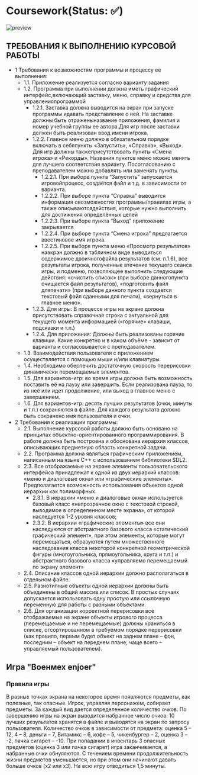 # Coursework(Status: ✅)

![preview](https://github.com/Yrti-cpu/Voenmeh_enjoer/assets/113043293/eb606aef-15c1-4d6c-b7aa-ef45458dcb15)

## ТРЕБОВАНИЯ К ВЫПОЛНЕНИЮ КУРСОВОЙ РАБОТЫ
+ 1 Требования к возможностям программы и процессу ее выполнения:
  + 1.1. Приложение реализуется согласно варианту задания
  + 1.2. Программа при выполнении должна иметь графический интерфейс,включающий заставку, меню, справку и средства для управленияпрограммой
    + 1.2.1. Заставка должна выводится на экран при запуске программы идавать представление о ней. На заставке должны быть отраженыназвание приложения, фамилия и номер учебной группы ее автора.Для игр после заставки должен быть реализован ввод имени игрока.
    + 1.2.2. Главное меню должно в обязательном порядке включать в себяпункты «Запустить», «Справка», «Выход». Для игр должны такжеприсутствовать пункты «Смена игрока» и «Рекорды». Названия пунктов меню можно менять для лучшего соответствия варианту. Посогласованию с преподавателем можно добавлять или заменять пункты.
      + 1.2.2.1. При выборе пункта “Запустить” запускается игровойпроцесс, создаётся файл и т.д. в зависимости от варианта.
      + 1.2.2.2. При выборе пункта “Справка” выводится информация овозможностях программы/правилах игры, а также описываютсядействия, которые нужно выполнить для достижения определённых целей
      + 1.2.2.3. При выборе пункта “Выход” приложение закрывается
      + 1.2.2.4. При выборе пункта “Смена игрока” предлагается ввестиновое имя игрока.
      + 1.2.2.5. При выборе пункта меню «Просмотр результатов» наэкран должно в табличном виде выводиться содержимое двоичногофайла результатов (см. п.1.6), все результаты игрока, полученные втечение текущего сеанса игры, и подменю, позволяющее выполнить следующие действия: «очистить список» (при выборе данногопункта очищается файл результатов), «подготовить файл дляпечати» (при выборе данного пункта создается текстовый файл сданными для печати), «вернуться в главное меню».
    + 1.2.3. Для игры: В процессе игры на экране должна присутствовать справочная строка с актуальной для текущего момента информацией («горячие» клавиши, подсказки и т.п.)
    + 1.2.4. Для приложения: Должны быть реализованы горячие клавиши. Какие конкретно и в каком объёме - зависит от варианта и согласовывается с преподавателем.
  + 1.3. Взаимодействия пользователя с приложением осуществляется с помощью мыши и/или клавиатуры.
  + 1.4. Необходимо обеспечить достаточную скорость перерисовки динамически перемещаемых элементов.
  + 1.5. Для вариантов-игр: во время игры должна быть возможность поставить её на паузу или завершить. Если реализована пауза, то из неё или идет продолжение, или выход в главное меню с завершением.
  + 1.6. Для вариантов-игр: десять лучших результатов (очки, минуты и т.п.) сохраняются в файле. Для каждого результата должно быть сохранено имя пользователя и очки.
+ 2 Требования к реализации программы:
  + 2.1. Выполнение курсовой работы должно быть основано на принципах объектно-ориентированного программирования. В работе должна быть построена и обоснована иерархия классов, описывающих предметную область конкретной задачи.
  + 2.2. Программа должна являться графическим приложением, написанным на языке C++ с использованием библиотеки SDL2.
  + 2.3. Все отображаемые на экране элементы пользовательского интерфейса принадлежат к одной из двух иерархий классов: «меню и диалоговые окна» или «графические элементы». Предполагается возможность использования объектов одной иерархии как полиморфных.
    + 2.3.1. В иерархии «меню и диалоговые окна» используется базовый класс «непрозрачное окно с текстовой строкой, выводимое в определенном месте экрана», от которой наследуется 1-2 уровня классов;
    + 2.3.2. В иерархии «графические элементы» все они наследуются от абстрактного базового класса «статический графический элемент», при этом элементы, которые могут перемещаться, образуются путем множественного наследования класса некоторой конкретной геометрической фигуры (многоугольника, прямоугольника, круга и т.п.) и абстрактного базового класса «управляемо перемещаемый по экрану элемент»
  + 2.4. Описание классов одной иерархии должно располагаться в отдельном файле.
  + 2.5. Разнотипные объекты одной иерархии должны быть объединены в общий массив или список. В простых случаях допускается использовать одну простую или ссылочную переменную для работы с разными объектами.
  + 2.6. Для организации корректной перерисовки все отображаемые на экране объекты игрового процесса (перемещаемые и не перемещаемые) должны храниться в списке, отсортированном в требуемом порядке перерисовки (как правило, первым будет объект на заднем плане – фон, последним – объект на переднем плане, чаще всего – управляемый пользователем).
## Игра "Военмех enjoer"
### Правила игры
В разных точках экрана на некоторое время появляются предметы, как полезные, так опасные. Игрок, управляя персонажем, собирает предметы. За каждый вид дается определенное количество очков. По завершению игры на экран выводится набранное число очков. 10 лучших результатов хранятся в файле и выводятся на экран по запросу пользователя. Количество очков в зависимости от предмета: оценка 5 – 12, 4 – 8,  деньги – 7, Витамикс – 6, кофе – 5, чикенбургер – 2, оценка 3 – -2, пачка сигарет – -10. При попадании в инвентарь 3 опасных предметов (оценка 3 или пачка сигарет) игра заканчивается, а набранные очки обнуляются. С течением времени продолжительность жизни предметов уменьшается, но при этом они начинают давать больше очков (x2 или x3). На всю игру отводиться 1,5 минуты. 
